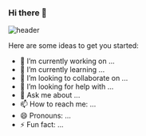 ### Hi there 👋

![header](https://capsule-render.vercel.app/api?type=waving&color=8CB9BD&height=300&section=header&text=Hello!%20&fontSize=90)


Here are some ideas to get you started:

- 🔭 I’m currently working on ...
- 🌱 I’m currently learning ...
- 👯 I’m looking to collaborate on ...
- 🤔 I’m looking for help with ...
- 💬 Ask me about ...
- 📫 How to reach me: ...
- 😄 Pronouns: ...
- ⚡ Fun fact: ...
